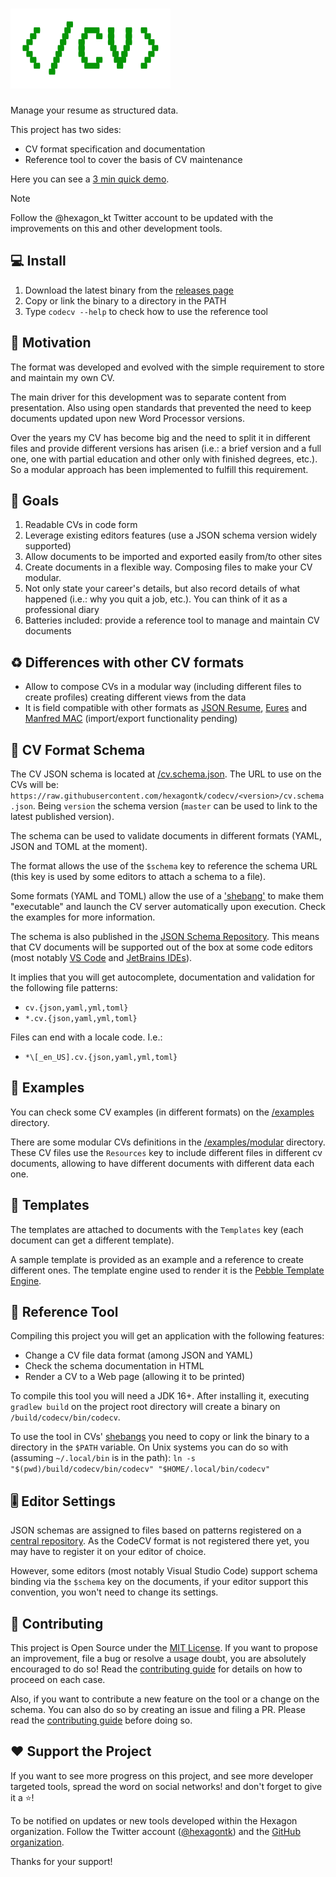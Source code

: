 
# ![CodeCV](logo.png)
Manage your resume as structured data.

This project has two sides:
* CV format specification and documentation
* Reference tool to cover the basis of CV maintenance

Here you can see a [3 min quick demo](https://youtu.be/t4aOSJibuzs).

> [!NOTE]
> Follow the @hexagon_kt Twitter account to be updated with the improvements on this and other
> development tools.

## 💻 Install
1. Download the latest binary from the [releases page](https://github.com/hexagontk/codecv/releases)
2. Copy or link the binary to a directory in the PATH
3. Type `codecv --help` to check how to use the reference tool

## 🤔 Motivation
The format was developed and evolved with the simple requirement to store and maintain my own CV.

The main driver for this development was to separate content from presentation. Also using open
standards that prevented the need to keep documents updated upon new Word Processor versions.

Over the years my CV has become big and the need to split it in different files and provide
different versions has arisen (i.e.: a brief version and a full one, one with partial education and
other only with finished degrees, etc.). So a modular approach has been implemented to fulfill this
requirement.

## 🎯 Goals
1. Readable CVs in code form
2. Leverage existing editors features (use a JSON schema version widely supported)
3. Allow documents to be imported and exported easily from/to other sites
4. Create documents in a flexible way. Composing files to make your CV modular.
5. Not only state your career's details, but also record details of what happened (i.e.: why you
   quit a job, etc.). You can think of it as a professional diary
6. Batteries included: provide a reference tool to manage and maintain CV documents

## ♻️ Differences with other CV formats
* Allow to compose CVs in a modular way (including different files to create profiles) creating
  different views from the data
* It is field compatible with other formats as [JSON Resume], [Eures] and [Manfred MAC]
  (import/export functionality pending)

[JSON Resume]: https://jsonresume.org
[Eures]: https://eures.ec.europa.eu/index_en
[Manfred MAC]: https://github.com/getmanfred/mac

## 📄 CV Format Schema
The CV JSON schema is located at [/cv.schema.json](/cv.schema.json). The URL to use on the CVs will
be: `https://raw.githubusercontent.com/hexagontk/codecv/<version>/cv.schema.json`. Being `version`
the schema version (`master` can be used to link to the latest published version).

The schema can be used to validate documents in different formats (YAML, JSON and TOML at the
moment).

The format allows the use of the `$schema` key to reference the schema URL (this key is used by some
editors to attach a schema to a file).

Some formats (YAML and TOML) allow the use of a ['shebang'][shebang] to make them "executable" and
launch the CV server automatically upon execution. Check the examples for more information.

The schema is also published in the [JSON Schema Repository](https://www.schemastore.org/json). This
means that CV documents will be supported out of the box at some code editors (most notably
[VS Code] and [JetBrains IDEs]).

It implies that you will get autocomplete, documentation and validation for the following file
patterns:
- `cv.{json,yaml,yml,toml}`
- `*.cv.{json,yaml,yml,toml}`

Files can end with a locale code. I.e.:
- `*\[_en_US].cv.{json,yaml,yml,toml}`

[shebang]: https://en.wikipedia.org/wiki/Shebang_(Unix)
[VS Code]: https://code.visualstudio.com
[JetBrains IDEs]: https://www.jetbrains.com

## 🧰 Examples
You can check some CV examples (in different formats) on the [/examples](/examples) directory.

There are some modular CVs definitions in the [/examples/modular](/examples/modular) directory.
These CV files use the `Resources` key to include different files in different cv documents,
allowing to have different documents with different data each one.

## 🎨 Templates
The templates are attached to documents with the `Templates` key (each document can get a different
template).

A sample template is provided as an example and a reference to create different ones. The template
engine used to render it is the [Pebble Template Engine].

[Pebble Template Engine]: https://pebbletemplates.io

## 🤖 Reference Tool
Compiling this project you will get an application with the following features:
* Change a CV file data format (among JSON and YAML)
* Check the schema documentation in HTML
* Render a CV to a Web page (allowing it to be printed)

To compile this tool you will need a JDK 16+. After installing it, executing `gradlew build` on the
project root directory will create a binary on `/build/codecv/bin/codecv`.

To use the tool in CVs' [shebangs][shebang] you need to copy or link the binary to a directory in
the `$PATH` variable. On Unix systems you can do so with (assuming `~/.local/bin` is in the path):
`ln -s "$(pwd)/build/codecv/bin/codecv" "$HOME/.local/bin/codecv"`

## 🎚️️ Editor Settings
JSON schemas are assigned to files based on patterns registered on a [central repository]. As the
CodeCV format is not registered there yet, you may have to register it on your editor of choice.

However, some editors (most notably Visual Studio Code) support schema binding via the `$schema` key
on the documents, if your editor support this convention, you won't need to change its settings.

[central repository]: https://www.schemastore.org/json

## 🤝 Contributing
This project is Open Source under the [MIT License](license.md). If you want to propose an
improvement, file a bug or resolve a usage doubt, you are absolutely encouraged to do so! Read the
[contributing guide] for details on how to proceed on each case.

Also, if you want to contribute a new feature on the tool or a change on the schema. You can also
do so by creating an issue and filing a PR. Please read the [contributing guide] before doing so.

[contributing guide]: https://github.com/hexagontk/codecv/contribute

## ❤️ Support the Project
If you want to see more progress on this project, and see more developer targeted tools,
spread the word on social networks! and don't forget to give it a ⭐!

To be notified on updates or new tools developed within the Hexagon organization. Follow the Twitter
account ([@hexagontk]) and the [GitHub organization].

Thanks for your support!

[@hexagontk]: https://twitter.com/hexagontk
[GitHub organization]: https://github.com/hexagonkt
